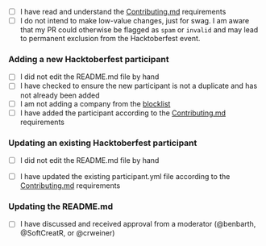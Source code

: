- [ ] I have read and understand the [Contributing.md](../blob/master/CONTRIBUTING.md) requirements
- [ ] I do not intend to make low-value changes, just for swag. I am aware that my PR could otherwise be flagged as `spam` or `invalid` and may lead to permanent exclusion from the Hacktoberfest event.

### Adding a new Hacktoberfest participant

- [ ] I did not edit the README.md file by hand
- [ ] I have checked to ensure the new participant is not a duplicate and has not already been added
- [ ] I am not adding a company from the [blocklist](../blob/master/.gitignore)
- [ ] I have added the participant according to the [Contributing.md](../blob/master/CONTRIBUTING.md) requirements

### Updating an existing Hacktoberfest participant

- [ ] I did not edit the README.md file by hand
- [ ] I have updated the existing participant.yml file according to the [Contributing.md](../blob/master/CONTRIBUTING.md) requirements


### Updating the README.md

- [ ] I have discussed and received approval from a moderator (@benbarth, @SoftCreatR, or @crweiner)
